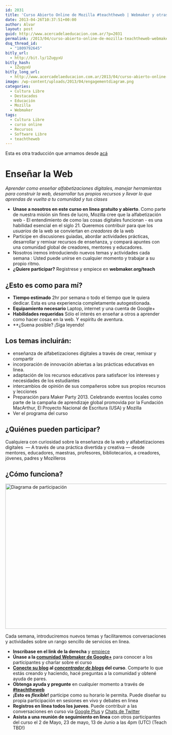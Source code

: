 ```yaml
---
id: 2031
title: 'Curso Abierto Online de Mozilla #teachtheweb | Webmaker y otras yerbas'
date: 2013-04-26T10:37:51+00:00
author: Alvar
layout: post
guid: http://www.acercadelaeducacion.com.ar/?p=2031
permalink: /2013/04/curso-abierto-online-de-mozilla-teachtheweb-webmaker-y-otras-yerbas/
dsq_thread_id:
  - "1809792645"
bitly_url:
  - http://bit.ly/1ZugyxU
bitly_hash:
  - 1ZugyxU
bitly_long_url:
  - http://www.acercadelaeducacion.com.ar/2013/04/curso-abierto-online-de-mozilla-teachtheweb-webmaker-y-otras-yerbas/
image: /wp-content/uploads/2013/04/engagementdiagram.png
categories:
  - Cultura Libre
  - Destacados
  - Educación
  - Mozilla
  - Webmaker
tags:
  - Cultura Libre
  - curso online
  - Recursos
  - Software Libre
  - teachtheweb
---
```

Esta es otra traducción que armamos desde <a href="http://hivenyc.org/teachtheweb/⏎">acá</a>
<h1>Enseñar la Web</h1>
<em>Aprender como enseñar alfabetizaciones digitales, manejar herramientas para construir la web, desarrollar tus propios recursos y llevar lo que aprendas de vuelta a tu comunidad y tus clases</em>
<ul>
	<li><strong>Unase a nosotros en este curso en linea gratuito y abierto</strong>. Como parte de nuestra misión sin fines de lucro, Mozilla cree que la alfabetización web - El entendimiento de como las cosas digitales funcionan - es una habilidad esencial en el siglo 21. Queremos contribuir para que los <em>usuarios</em> de la web se conviertan en <em>creadores</em> de la web</li>
	<li>Participe en discusiones guiadas, abordar actividades prácticas, desarrollar y remixar recursos de enseñanza, y compará apuntes con una comunidad global de creadores, mentores y educadores.</li>
	<li>Nosotros iremos introduciendo nuevos temas y actividades cada semana : Usted puede unirse en cualquier momento y trabajar a su propio ritmo.</li>
	<li><strong>¿Quiere participar?</strong> Registrese y empiece en <strong>webmaker.org/teach</strong></li>
</ul>
<h2><strong>¿Esto es como para mí?</strong></h2>
<ul>
	<li><strong>Tiempo estimado</strong> 2hr por semana o todo el tiempo que le quiera dedicar. Esta es una experiencia completamente autogestionada.</li>
	<li><strong>Equipamiento necesario</strong> Laptop, internet y una cuenta de Google+</li>
	<li><strong>Habilidades requeridas</strong> Sólo el interés en enseñar a otros a aprender como hacer cosas en la web. Y espíritu de aventura.</li>
	<li>**¿Suena posible? ¡Siga leyendo!</li>
</ul>
<!--more-->
<h2><strong>Los temas incluirán:</strong></h2>
<ul>
	<li>enseñanza de alfabetizaciones digitales a través de crear, remixar y compartir</li>
	<li>incorporación de innovación abiertas a las prácticas educativas en linea.</li>
	<li>adaptación de los recursos educativos para satisfacer los intereses y necesidades de los estudiantes</li>
	<li>intercambios de opinión de sus compañeros sobre sus propios recursos y lecciones</li>
	<li>Preparación para Maker Party 2013. Celebrando eventos locales como parte de la campaña de aprendizaje global promovida por la Fundación MacArthur, El Proyecto Nacional de Escritura (USA) y Mozilla</li>
	<li>Ver el programa del curso</li>
</ul>
<h2><strong>¿Quiénes pueden participar?</strong></h2>
Cualquiera con curiosidad sobre la enseñanza de la web y alfabetizaciones digitales  — A través de una práctica divertida y creativa — desde mentores, educadores, maestras, profesores, bibliotecarios, a creadores, jóvenes, padres y Mozilleros
<h2><strong>¿Cómo funciona?</strong></h2>
<a href="http://www.flickr.com/photos/alvarmaciel/8682109312/⏎"><img class="alignleft size-full wp-image-2032" alt="Diagrama de participación" src="http://www.acercadelaeducacion.com.ar/wp-content/uploads/2013/04/engagementdiagram.png" width="700" height="453" /></a>

Cada semana, introduciremos nuevos temas y facilitaremos conversaciones y actividades sobre un rango sencillo de servicios en linea.
<ul>
	<li><strong>Inscribase en el link de la derecha</strong> y <a title="Get Started" href="http://hivenyc.org/teachtheweb/get-started/">empiece</a></li>
	<li><strong>Únase a la <a href="http://mzl.la/gpluswebmaker⏎">comunidad Webmaker de Google+</a></strong> para conocer a los participantes y charlar sobre el curso</li>
	<li><strong><a title="Share Your Blog" href="http://hivenyc.org/teachtheweb/share-your-blog/">Conecte su blog</a> al <em><a href="http://hivenyc.org/teachtheweb/bloghub/">concentrador de blogs</a></em> del curso</strong>. Comparte lo que estás creando y haciendo, hacé preguntas a la comunidad y obtené ayuda de pares.</li>
	<li><strong>Obtenga ayuda y pregunte</strong> en cualquier momento a través de <a title="#teachtheweb" href="https://twitter.com/search?q=%23teachtheweb&amp;src=typd"><strong>#teachtheweb</strong></a></li>
	<li><strong>¡Esto es <em>flexible</em>!</strong> participe como su horario le permita. Puede diseñar su propia participación en sesiones en vivo y debates en linea</li>
	<li><strong>Registros en línea todos los jueves</strong>. Puede contribuir a las conversaciones en curso via <a href="http://mzl.la/gpluswebmaker⏎">Google Plus</a> y <a title="#teachtheweb" href="https://twitter.com/search?q=%23teachtheweb&amp;src=typd">Chats de Twitter</a></li>
	<li><strong>Asista a una reunión de seguimiento en linea</strong> con otros participantes del curso el 2 de Mayo, 23 de mayo, 13 de Junio a las 4pm (UTC) (Teach TBD!)</li>
</ul>